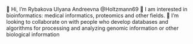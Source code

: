 👋 Hi, I’m Rybakova Ulyana Andreevna @Holtzmann69
👀 I am interested in bioinformatics: medical informatics, proteomics and other fields.
💞️ I’m looking to collaborate on with people who develop databases and algorithms for processing and analyzing genomic information or other biological information
